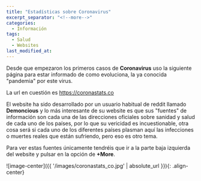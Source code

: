```yaml
---
title: "Estadísticas sobre Coronavirus"
excerpt_separator: "<!--more-->"
categories:
  - Información
tags:
  - Salud
  - Websites
last_modified_at:
---
```


Desde que empezaron los primeros casos de **Coronavirus** uso la siguiente página para estar informado de como evoluciona, la ya conocida "pandemia" por este virus. 

La url en cuestión es https://coronastats.co

El website ha sido desarrollado por un usuario habitual de reddit llamado **Demoncious** y lo más interesante de su website es que sus "fuentes" de información son cada una de las direcciones oficiales sobre sanidad y salud de cada uno de los países, por lo que su vericidad es incuestionable, otra cosa será si cada uno de los diferentes países plasman aquí las infecciones o muertes reales que están sufriendo, pero eso es otro tema.

Para ver estas fuentes únicamente tendréis que ir a la parte baja izquierda del website y pulsar en la opción de **+More**.

![image-center]({{ '/images/coronastats_co.jpg' | absolute_url }}){: .align-center}
